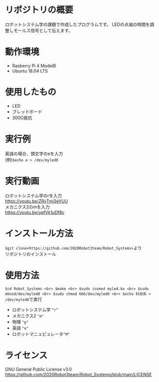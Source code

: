 # リポジトリの概要
ロボットシステム学の課題で作成したプログラムです。
LEDの点滅の時間を調整しモールス信号として伝えます。
# 動作環境
- Rasberry Pi 4 ModelB
- Ubuntu 18.04 LTS
# 使用したもの
- LED
- ブレッドボード
- 300Ω抵抗
# 実行例
英語の場合、頭文字のeを入力　<br>
(例)`$echo e > /dev/myled0`
# 実行動画
ロボットシステム学のrを入力　<br>
<https://youtu.be/ZRvTmj3eVUU><br>
メカニクス2のmを入力　<br>
<https://youtu.be/yqfVk1uDf8c>
# インストール方法
`$git clone<https://github.com/2020Robot3team/Robot_Systems>`より <br>
リポジトリのインストール
# 使用方法
`$cd Robot_Systems <br>
 $make <br>
 $sudo insmod myled.ko <br>
 $sudo mknod/dev/myled0 <br>
 $sudo chmod 666/dev/myled0 <br>
 $echo 科目系 > /dev/myled0`で実行 <br>
- ロボットシステム学 `”r”`
- メカニクス2 `"m"`
- 物理 `"p"`
- 英語 `"e"`
- ロボットマニュピュレータ`"M"`
# ライセンス
GNU General Public License v3.0
<https://github.com/2020Robot3team/Robot_Systems/blob/main/LICENSE>
